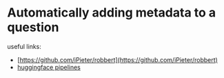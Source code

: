 # Automatically adding metadata to a question

useful links:
- [https://github.com/iPieter/robbert](https://github.com/iPieter/robbert)
- [huggingface pipelines](https://huggingface.co/docs/transformers/v4.17.0/en/main_classes/pipelines#transformers.pipeline)

